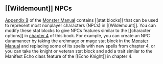 ## [[Wildemount]] NPCs

[Appendix B](https://www.dndbeyond.com/sources/mm/nonplayer-characters "Monster Manual - Appendix B") of the [Monster Manual](https://www.dndbeyond.com/sources/mm "Monster Manual") contains [[stat blocks]] that can be used to represent most nonplayer characters (NPCs) in [[Wildemount]]. You can modify these stat blocks to give NPCs features similar to the [[character options]] in [chapter 4](https://www.dndbeyond.com/sources/egtw/character-options-subclasses "chapter 4") of this book. For example, you can create an NPC dunamancer by taking the archmage or mage stat block in the [Monster Manual](https://www.dndbeyond.com/sources/mm "Monster Manual") and replacing some of its spells with new spells from chapter 4, or you can take the knight or veteran stat block and add a trait similar to the Manifest Echo class feature of the [[Echo Knight]] in chapter 4.